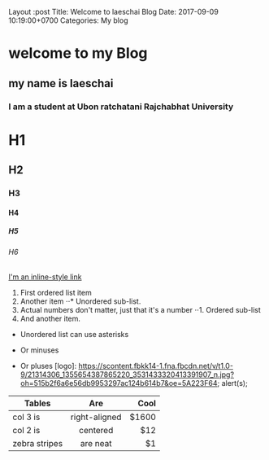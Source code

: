 Layout :post
Title: Welcome to laeschai Blog
Date: 2017-09-09 10:19:00+0700
Categories: My blog
# welcome to my Blog
## my name is laeschai
### I am a student at Ubon ratchatani Rajchabhat University
# H1
## H2
### H3
#### H4
##### H5
###### H6
[I'm an inline-style link](https://www.google.com)
1. First ordered list item
2. Another item
⋅⋅* Unordered sub-list. 
1. Actual numbers don't matter, just that it's a number
⋅⋅1. Ordered sub-list
4. And another item.
* Unordered list can use asterisks
- Or minuses
+ Or pluses
[logo]: https://scontent.fbkk14-1.fna.fbcdn.net/v/t1.0-9/21314306_1355654387865220_3531433320413391907_n.jpg?oh=515b2f6a6e56db9953297ac124b614b7&oe=5A223F64;
alert(s);

| Tables        | Are           | Cool  |
| ------------- |:-------------:| -----:|
| col 3 is      | right-aligned | $1600 |
| col 2 is      | centered      |   $12 |
| zebra stripes | are neat      |    $1 |
